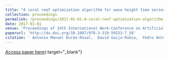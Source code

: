 ```yaml
---
title: "A coral reef optimization algorithm for wave height time series segmentation problems"
collection: proceedings
permalink: /proceedings/2017-01-01-A-coral-reef-optimization-algorithm-for-wave-height-time-series-segmentation-problems
date: 2017-01-01
venue: 'Proceedings of 14th International Work-Conference on Artificial and Natural Neural Networks (IWANN2017)'
paperurl: 'http://dx.doi.org/10.1007/978-3-319-59153-7_58'
citation: ' Antonio Manuel Durán-Rosal,  David Guijo-Rubio,  Pedro Antonio Gutiérrez,  Sancho Salcedo-Sanz,  César Hervás-Martínez, &quot;A coral reef optimization algorithm for wave height time series segmentation problems.&quot; Proceedings of 14th International Work-Conference on Artificial and Natural Neural Networks (IWANN2017), Vol.10305, 2017, Cádiz (Spain), pp.673-684.'
---
```

[Access paper here](http://dx.doi.org/10.1007/978-3-319-59153-7_58){:target="_blank"}
